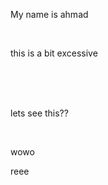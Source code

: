 My name is ahmad&#x20;

<br />

this is a bit excessive

<br />

<br />

<br />

lets see this??&#x20;

<br />

wowo

reee
